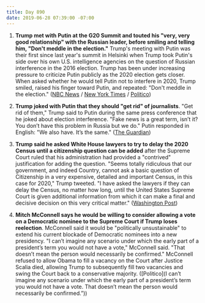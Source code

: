 ```yaml
---
title: Day 890
date: 2019-06-28 07:39:00 -07:00
---
```


1. **Trump met with Putin at the G20 Summit and touted his "very, very good relationship" with the Russian leader, before smiling and telling him, "Don't meddle in the election."** Trump's meeting with Putin was their first since last year's summit in Helsinki when Trump took Putin's side over his own U.S. intelligence agencies on the question of Russian interference in the 2016 election. Trump has been under increasing pressure to criticize Putin publicly as the 2020 election gets closer. When asked whether he would tell Putin not to interfere in 2020, Trump smiled, raised his finger toward Putin, and repeated: "Don't meddle in the election." ([NBC News](https://www.nbcnews.com/politics/donald-trump/smiling-trump-tells-putin-don-t-meddle-election-please-n1024396) / [New York Times](https://www.nytimes.com/2019/06/28/us/politics/trump-putin-election.html) / [Politico](https://www.politico.com/story/2019/06/28/trump-putin-meeting-1386123))

2. **Trump joked with Putin that they should "get rid" of journalists**. "Get rid of them," Trump said to Putin during the same press conference that he joked about election interference. "Fake news is a great term, isn’t it? You don’t have this problem in Russia but we do." Putin responded in English: "We also have. It’s the same." ([The Guardian](https://www.theguardian.com/us-news/2019/jun/28/smirking-trump-jokes-to-putin-dont-meddle-in-us-election-g20))

3. **Trump said he asked White House lawyers to try to delay the 2020 Census until a citizenship question can be added** after the Supreme Court ruled that his administration had provided a "contrived" justification for adding the question. "Seems totally ridiculous that our government, and indeed Country, cannot ask a basic question of Citizenship in a very expensive, detailed and important Census, in this case for 2020," Trump tweeted. "I have asked the lawyers if they can delay the Census, no matter how long, until the United States Supreme Court is given additional information from which it can make a final and decisive decision on this very critical matter." ([Washington Post](https://www.washingtonpost.com/politics/trump-asks-lawyers-if-census-can-be-delayed-calls-supreme-court-decision-totally-ridiculous/2019/06/27/f6d0c23a-9902-11e9-916d-9c61607d8190_story.html?utm_term=.f9c26487cd57))

4. **Mitch McConnell says he would be willing to consider allowing a vote on a Democratic nominee to the Supreme Court if Trump loses reelection**. McConnell said it would be "politically unsustainable" to extend his current blockade of Democratic nominees into a new presidency. "I can’t imagine any scenario under which the early part of a president’s term you would not have a vote," McConnell said. "That doesn’t mean the person would necessarily be confirmed." McConnell refused to allow Obama to fill a vacancy on the Court after Justice Scalia died, allowing Trump to subsequently fill two vacancies and swing the Court back to a conservative majority. ([Politico](I can’t imagine any scenario under which the early part of a president’s term you would not have a vote. That doesn’t mean the person would necessarily be confirmed.”))